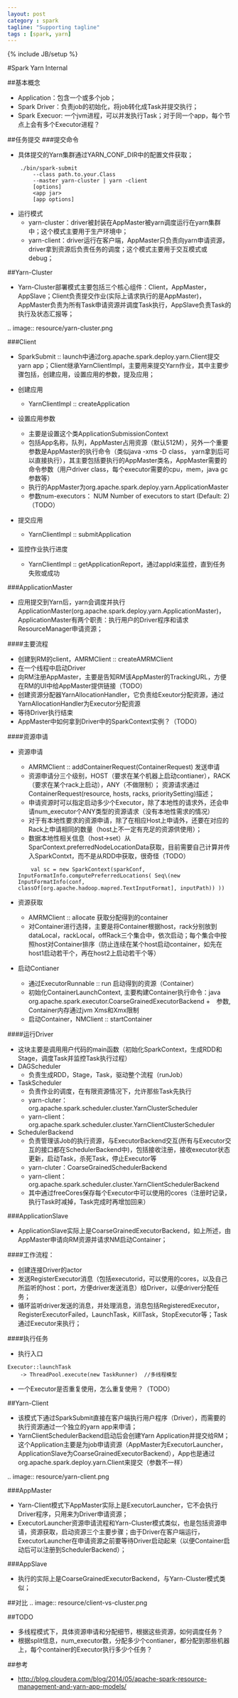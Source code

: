 ```yaml
---
layout: post
category : spark
tagline: "Supporting tagline"
tags : [spark, yarn]
---
```

{% include JB/setup %}

#Spark Yarn Internal

##基本概念
* Application：包含一个或多个job；
* Spark Driver：负责job的初始化，将job转化成Task并提交执行；
* Spark Execuor: 一个jvm进程，可以并发执行Task；对于同一个app，每个节点上会有多个Executor进程？

##任务提交
###提交命令
* 具体提交的Yarn集群通过YARN_CONF_DIR中的配置文件获取；

```
    ./bin/spark-submit
        --class path.to.your.Class
        --master yarn-cluster | yarn -client
        [options]
        <app jar>
        [app options]
```

* 运行模式
    - yarn-cluster：driver被封装在AppMaster被yarn调度运行在yarn集群中；这个模式主要用于生产环境中；
    - yarn-client：driver运行在客户端，AppMaster只负责向yarn申请资源，driver拿到资源后负责任务的调度；这个模式主要用于交互模式或debug；

##Yarn-Cluster
* Yarn-Cluster部署模式主要包括三个核心组件：Client，AppMaster，AppSlave；Client负责提交作业(实际上请求执行的是AppMaster)，AppMaster负责为所有Task申请资源并调度Task执行，AppSlave负责Task的执行及状态汇报等；

.. image:: resource/yarn-cluster.png


###Client
* SparkSubmit :: launch中通过org.apache.spark.deploy.yarn.Client提交yarn app；Client继承YarnClientImpl，主要用来提交Yarn作业，其中主要步骤包括，创建应用，设置应用的参数，提及应用；

* 创建应用
    - YarnClientImpl :: createApplication

* 设置应用参数
    - 主要是设置这个类ApplicationSubmissionContext
    - 包括App名称，队列，AppMaster占用资源（默认512M），另外一个重要参数是AppMaster的执行命令（类似java -xms -D class， yarn拿到后可以直接执行），其主要包括要执行的AppMaster类名，AppMaster需要的命令参数（用户driver class，每个executor需要的cpu，mem，java gc参数等）
    - 执行的AppMaster为org.apache.spark.deploy.yarn.ApplicationMaster
    - 参数num-executors： NUM Number of executors to start (Default: 2)   （TODO）

* 提交应用
    - YarnClientImpl :: submitApplication

* 监控作业执行进度
    - YarnClientImpl :: getApplicationReport，通过appId来监控，直到任务失败或成功

###ApplicationMaster
* 应用提交到Yarn后，yarn会调度并执行ApplicationMaster(org.apache.spark.deploy.yarn.ApplicationMaster)，ApplicationMaster有两个职责：执行用户的Driver程序和请求ResourceManager申请资源；

####主要流程
* 创建到RM的client，AMRMClient :: createAMRMClient
* 在一个线程中启动Driver
* 向RM注册AppMaster，主要是告知RM该AppMaster的TrackingURL，方便在RM的UI中给AppMaster提供链接（TODO）
* 创建资源分配器YarnAllocationHandler，它负责给Exeutor分配资源，通过YarnAllocationHandler为Executor分配资源
* 等待Driver执行结束
* AppMaster中如何拿到Driver中的SparkContext实例？（TODO）

####资源申请
* 资源申请
    - AMRMClient :: addContainerRequest(ContainerRequest)  发送申请
    - 资源申请分三个级别，HOST（要求在某个机器上启动contianer），RACK（要求在某个rack上启动），ANY（不做限制）；    资源请求通过ContainerRequest(resource, hosts, racks, prioritySetting)描述；
    - 申请资源时可以指定启动多少个Executor，除了本地性的请求外，还会申请num_executor个ANY类型的资源请求（没有本地性需求的情况）
    - 对于有本地性要求的资源申请，除了在相应Host上申请外，还要在对应的Rack上申请相同的数量（host上不一定有充足的资源供使用）；
    - 数据本地性相关信息（host->set<Split>）从SparContext.preferredNodeLocationData获取，目前需要自己计算并传入SparkContxt，而不是从RDD中获取，很奇怪（TODO）

    ```
        val sc = new SparkContext(sparkConf, InputFormatInfo.computePreferredLocations( Seq\(new InputFormatInfo(conf, classOf[org.apache.hadoop.mapred.TextInputFormat], inputPath)) ))
    ```

* 资源获取
     - AMRMClient  :: allocate  获取分配得到的container
     - 对Container进行选择，主要是将Container根据host，rack分别放到dataLocal，rackLocal，offRack三个集合中，依次启动；每个集合中按照host对Container排序（防止连续在某个host启动container，如先在host1启动若干个，再在host2上启动若干个等）

* 启动Contianer
    - 通过ExecutorRunnable :: run 启动得到的资源（Container）
    - 初始化ContainerLaunchContext, 主要构建Container执行命令：java  org.apache.spark.executor.CoarseGrainedExecutorBackend  +　参数, Container内存通过jvm Xms和Xmx限制
    - 启动Container，NMClient :: startContainer

####运行Driver
* 这块主要是调用用户代码的main函数（初始化SparkContext，生成RDD和Stage，调度Task并监控Task执行过程）
* DAGScheduler
    - 负责生成RDD，Stage，Task，驱动整个流程（runJob）
* TaskScheduler
    - 负责作业的调度，在有限资源情况下，允许那些Task先执行
    - yarn-cluter：org.apache.spark.scheduler.cluster.YarnClusterScheduler
    - yarn-client：org.apache.spark.scheduler.cluster.YarnClientClusterScheduler
* SchedulerBackend
    - 负责管理该Job的执行资源，与ExecutorBackend交互(所有与Executor交互的接口都在SchedulerBackend中)，包括接收注册，接收executor状态更新，启动Task，杀死Task，停止Executor等
    - yarn-cluter：CoarseGrainedSchedulerBackend
    - yarn-client：org.apache.spark.scheduler.cluster.YarnClientSchedulerBackend
    - 其中通过freeCores保存每个Executor中可以使用的cores（注册时记录，执行Task时减掉，Task完成时再增加回来）

###ApplicationSlave
* ApplicationSlave实际上是CoarseGrainedExecutorBackend，如上所述，由AppMaster申请向RM资源并请求NM启动Container；

####工作流程：
* 创建连接Driver的actor
* 发送RegisterExecutor消息（包括executorid，可以使用的cores，以及自己所监听的host：port，方便driver发送消息）给Driver，以便driver分配任务；
* 循环监听driver发送的消息，并处理消息，消息包括RegisteredExecutor，RegisterExecutorFailed，LaunchTask，KillTask，StopExecutor等；Task通过Executor来执行；

####执行任务
* 执行入口

```
Executor::launchTask
    -> ThreadPool.execute(new TaskRunner)  //多线程模型
```

* 一个Executor是否重复使用，怎么重复使用？（TODO）


##Yarn-Client
* 该模式下通过SparkSubmit直接在客户端执行用户程序（Driver），而需要的执行资源通过一个独立的yarn app来申请；
* YarnClientSchedulerBackend启动后会创建Yarn Application并提交给RM；这个Application主要是为job申请资源（AppMaster为ExecutorLauncher，ApplicationSlave为CoarseGrainedExecutorBackend），App也是通过org.apache.spark.deploy.yarn.Client来提交（参数不一样）

.. image:: resource/yarn-client.png

###AppMaster
* Yarn-Client模式下AppMaster实际上是ExecutorLauncher，它不会执行Driver程序，只用来为Driver申请资源；
* ExecutorLauncher资源申请流程和Yarn-Cluster模式类似，也是包括资源申请，资源获取，启动资源三个主要步骤；由于Driver在客户端运行，ExecutorLauncher在申请资源之前要等待Driver启动起来（以便Container启动后可以注册到SchedulerBackend）；

###AppSlave
* 执行的实际上是CoarseGrainedExecutorBackend，与Yarn-Cluster模式类似；

##对比
.. image:: resource/client-vs-cluster.png


##TODO
* 多线程模式下，具体资源申请和分配细节，根据这些资源，如何调度任务？
* 根据split信息，num_executor数，分配多少个contianer，都分配到那些机器上，每个container的Executor执行多少个任务？

##参考
* http://blog.cloudera.com/blog/2014/05/apache-spark-resource-management-and-yarn-app-models/

